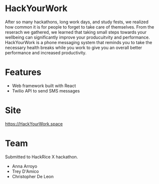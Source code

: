 # HackYourWork 
After so many hackathons, long work days, and study fests, we realized how common it is for people to forget to take care of themselves. From the reserach we gathered, we learned that taking small steps towards your wellbeing can significantly improve your producuitvity and performance. HackYourWork is a phone messaging system that reminds you to take the necessary health breaks while you work to give you an overall better performance and increased productivity. 

# Features
- Web framework built with React
- Twilio API to send SMS messages

# Site
https://HackYourWork.space

# Team
Submitted to HackRice X hackathon.
- Anna Arroyo 
- Trey D'Amico
- Christopher De Leon
